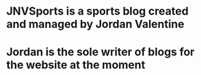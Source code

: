 # JNVSports is a sports blog created and managed by Jordan Valentine

# Jordan is the sole writer of blogs for the website at the moment
